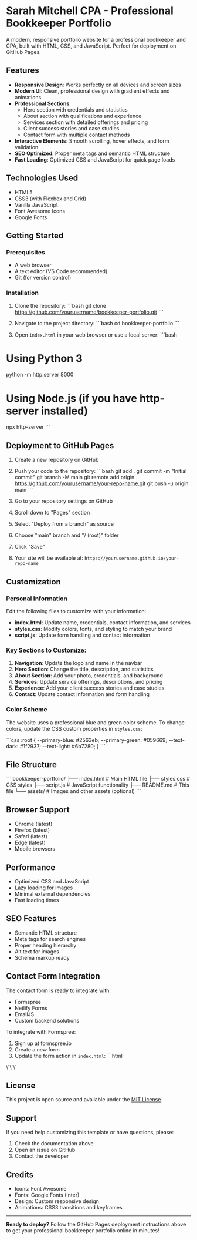 # Sarah Mitchell CPA - Professional Bookkeeper Portfolio

A modern, responsive portfolio website for a professional bookkeeper and CPA, built with HTML, CSS, and JavaScript. Perfect for deployment on GitHub Pages.

## Features

- **Responsive Design**: Works perfectly on all devices and screen sizes
- **Modern UI**: Clean, professional design with gradient effects and animations
- **Professional Sections**: 
  - Hero section with credentials and statistics
  - About section with qualifications and experience
  - Services section with detailed offerings and pricing
  - Client success stories and case studies
  - Contact form with multiple contact methods
- **Interactive Elements**: Smooth scrolling, hover effects, and form validation
- **SEO Optimized**: Proper meta tags and semantic HTML structure
- **Fast Loading**: Optimized CSS and JavaScript for quick page loads

## Technologies Used

- HTML5
- CSS3 (with Flexbox and Grid)
- Vanilla JavaScript
- Font Awesome Icons
- Google Fonts

## Getting Started

### Prerequisites

- A web browser
- A text editor (VS Code recommended)
- Git (for version control)

### Installation

1. Clone the repository:
\`\`\`bash
git clone https://github.com/yourusername/bookkeeper-portfolio.git
\`\`\`

2. Navigate to the project directory:
\`\`\`bash
cd bookkeeper-portfolio
\`\`\`

3. Open `index.html` in your web browser or use a local server:
\`\`\`bash
# Using Python 3
python -m http.server 8000

# Using Node.js (if you have http-server installed)
npx http-server
\`\`\`

## Deployment to GitHub Pages

1. Create a new repository on GitHub
2. Push your code to the repository:
\`\`\`bash
git add .
git commit -m "Initial commit"
git branch -M main
git remote add origin https://github.com/yourusername/your-repo-name.git
git push -u origin main
\`\`\`

3. Go to your repository settings on GitHub
4. Scroll down to "Pages" section
5. Select "Deploy from a branch" as source
6. Choose "main" branch and "/ (root)" folder
7. Click "Save"
8. Your site will be available at: `https://yourusername.github.io/your-repo-name`

## Customization

### Personal Information
Edit the following files to customize with your information:

- **index.html**: Update name, credentials, contact information, and services
- **styles.css**: Modify colors, fonts, and styling to match your brand
- **script.js**: Update form handling and contact information

### Key Sections to Customize:

1. **Navigation**: Update the logo and name in the navbar
2. **Hero Section**: Change the title, description, and statistics
3. **About Section**: Add your photo, credentials, and background
4. **Services**: Update service offerings, descriptions, and pricing
5. **Experience**: Add your client success stories and case studies
6. **Contact**: Update contact information and form handling

### Color Scheme
The website uses a professional blue and green color scheme. To change colors, update the CSS custom properties in `styles.css`:

\`\`\`css
:root {
  --primary-blue: #2563eb;
  --primary-green: #059669;
  --text-dark: #1f2937;
  --text-light: #6b7280;
}
\`\`\`

## File Structure

\`\`\`
bookkeeper-portfolio/
├── index.html          # Main HTML file
├── styles.css          # CSS styles
├── script.js           # JavaScript functionality
├── README.md           # This file
└── assets/             # Images and other assets (optional)
\`\`\`

## Browser Support

- Chrome (latest)
- Firefox (latest)
- Safari (latest)
- Edge (latest)
- Mobile browsers

## Performance

- Optimized CSS and JavaScript
- Lazy loading for images
- Minimal external dependencies
- Fast loading times

## SEO Features

- Semantic HTML structure
- Meta tags for search engines
- Proper heading hierarchy
- Alt text for images
- Schema markup ready

## Contact Form Integration

The contact form is ready to integrate with:
- Formspree
- Netlify Forms
- EmailJS
- Custom backend solutions

To integrate with Formspree:
1. Sign up at formspree.io
2. Create a new form
3. Update the form action in `index.html`:
\`\`\`html
<form action="https://formspree.io/f/YOUR_FORM_ID" method="POST">
\`\`\`

## License

This project is open source and available under the [MIT License](LICENSE).

## Support

If you need help customizing this template or have questions, please:
1. Check the documentation above
2. Open an issue on GitHub
3. Contact the developer

## Credits

- Icons: Font Awesome
- Fonts: Google Fonts (Inter)
- Design: Custom responsive design
- Animations: CSS3 transitions and keyframes

---

**Ready to deploy?** Follow the GitHub Pages deployment instructions above to get your professional bookkeeper portfolio online in minutes!
